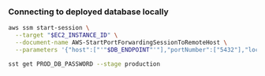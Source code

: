 ### Connecting to deployed database locally

```bash
aws ssm start-session \
  --target "$EC2_INSTANCE_ID" \
  --document-name AWS-StartPortForwardingSessionToRemoteHost \
  --parameters '{"host":["'"$DB_ENDPOINT"'"],"portNumber":["5432"],"localPortNumber":["15432"]}'
```

```bash
sst get PROD_DB_PASSWORD --stage production
```
